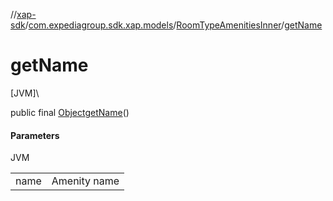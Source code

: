 //[xap-sdk](../../../index.md)/[com.expediagroup.sdk.xap.models](../index.md)/[RoomTypeAmenitiesInner](index.md)/[getName](get-name.md)

# getName

[JVM]\

public final [Object](https://docs.oracle.com/javase/8/docs/api/java/lang/Object.html)[getName](get-name.md)()

#### Parameters

JVM

| | |
|---|---|
| name | Amenity name |
